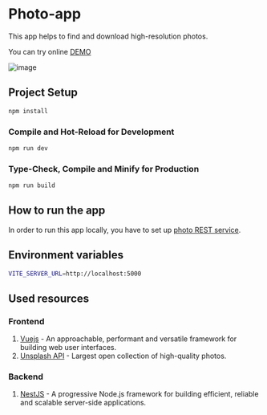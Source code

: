 # Photo-app

This app helps to find and download high-resolution photos.

You can try online [DEMO](https://valko-photo.netlify.app/)

![image](https://user-images.githubusercontent.com/60567379/174774495-ced1d713-28cb-47ee-b139-0654993929a7.png)



## Project Setup

```sh
npm install
```

### Compile and Hot-Reload for Development

```sh
npm run dev
```

### Type-Check, Compile and Minify for Production

```sh
npm run build
```
## How to run the app
In order to run this app locally, you have to set up [photo REST service](https://github.com/alexeyvalko/photo-rest-service).

## Environment variables
```sh
VITE_SERVER_URL=http://localhost:5000
```
## Used resources
### Frontend
1. [Vuejs](https://vuejs.org/)  - An approachable, performant and versatile framework for building web user interfaces.
2. [Unsplash API](https://unsplash.com/developers)  - Largest open collection of high-quality photos.

### Backend
1. [NestJS](https://nestjs.com/)  - A progressive Node.js framework for building efficient, reliable and scalable server-side applications.
